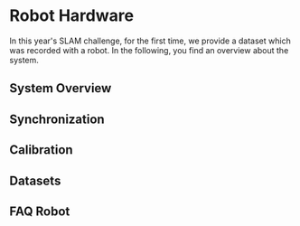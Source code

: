 # Robot Hardware

In this year's SLAM challenge, for the first time, we provide a dataset which was recorded with a robot. In the following, you find an overview about the system.

## System Overview

## Synchronization

## Calibration

## Datasets

## FAQ Robot